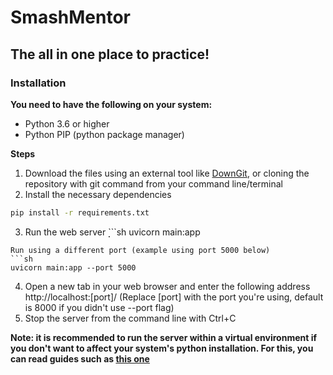 # SmashMentor
## The all in one place to practice!

### Installation
**You need to have the following on your system:**
- Python 3.6 or higher
- Python PIP (python package manager)

**Steps**
1. Download the files using an external tool like [DownGit](https://www.freecodecamp.org/news/how-to-setup-virtual-environments-in-python/), or cloning the repository with git command from your command line/terminal
2. Install the necessary dependencies
```sh
pip install -r requirements.txt
```
3. Run the web server 
̣̣```sh
uvicorn main:app 
```
Run using a different port (example using port 5000 below)
```sh
uvicorn main:app --port 5000
```
4. Open a new tab in your web browser and enter the following address
http://localhost:[port]/
(Replace [port] with the port you're using, default is 8000 if you didn't use --port flag)
5. Stop the server from the command line with Ctrl+C 

**Note: it is recommended to run the server within a virtual environment if you don't want to affect your system's python installation. For this, you can read guides such as [this one](https://www.freecodecamp.org/news/how-to-setup-virtual-environments-in-python/)**

